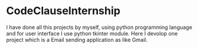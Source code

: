 # CodeClauseInternship
I have done  all this projects by myself, using python programming language and for user interface I  use python tkinter module. Here I devolop one project which is a Email sending application as like Gmail. 
